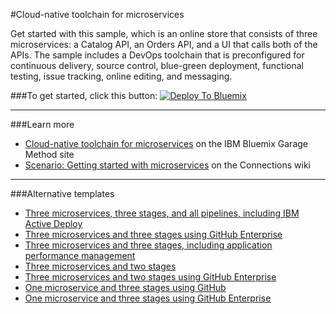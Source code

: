 #Cloud-native toolchain for microservices

Get started with this sample, which is an online store that consists of three microservices: a Catalog API, an Orders API, and a UI that calls both of the APIs. The sample includes a DevOps toolchain that is preconfigured for continuous delivery, source control, blue-green deployment, functional testing, issue tracking, online editing, and messaging. 

###To get started, click this button:
[![Deploy To Bluemix](https://bluemix.net/deploy/button.png)](https://daily-console.stage1.ng.bluemix.net/devops/setup/deploy/?repository=https%3A//github.com/open-toolchain/toolchain-demo.git)

---
###Learn more

* [Cloud-native toolchain for microservices](https://www.ibm.com/devops/method/toolchains/microservices_toolchain) on the IBM Bluemix Garage Method site
* [Scenario: Getting started with microservices](https://w3-connections.ibm.com/wikis/home?lang=en-us#!/wiki/W4e7425c664ea_4859_93fb_660b3ab8388b/page/February%20Scenarios%20%28InterConnect%20DEMO%29) on the Connections wiki


---

###Alternative templates

* [Three microservices, three stages, and all pipelines, including IBM Active Deploy](https://daily-console.stage1.ng.bluemix.net/devops/setup/deploy/?repository=https%3A//github.com/hmagph/otc-online-store-standard-full)
* [Three microservices and three stages using GitHub Enterprise](https://daily-console.stage1.ng.bluemix.net/devops/setup/deploy/?repository=https%3A//github.com/hmagph/otc-onlinestore-standard-ghe)
* [Three microservices and three stages, including application performance management](https://daily-console.stage1.ng.bluemix.net/devops/setup/deploy/?repository=https%3A//github.com/hmagph/otc-onlinestore-apm)
* [Three microservices and two stages](https://daily-console.stage1.ng.bluemix.net/devops/setup/deploy/?repository=https%3A//github.com/hmagph/otc-onlinestore-standard-2-stages)
* [Three microservices and two stages using GitHub Enterprise](https://daily-console.stage1.ng.bluemix.net/devops/setup/deploy/?repository=https%3A//github.com/hmagph/otc-onlinestore-standard-2-stages)
* [One microservice and three stages using GitHub](https://daily-console.stage1.ng.bluemix.net/devops/setup/deploy/?repository=https%3A//github.com/hmagph/otc-one-micro-standard)
* [One microservice and three stages using GitHub Enterprise](https://daily-console.stage1.ng.bluemix.net/devops/setup/deploy/?repository=https%3A//github.com/hmagph/otc-one-micro-standard-ghe)

